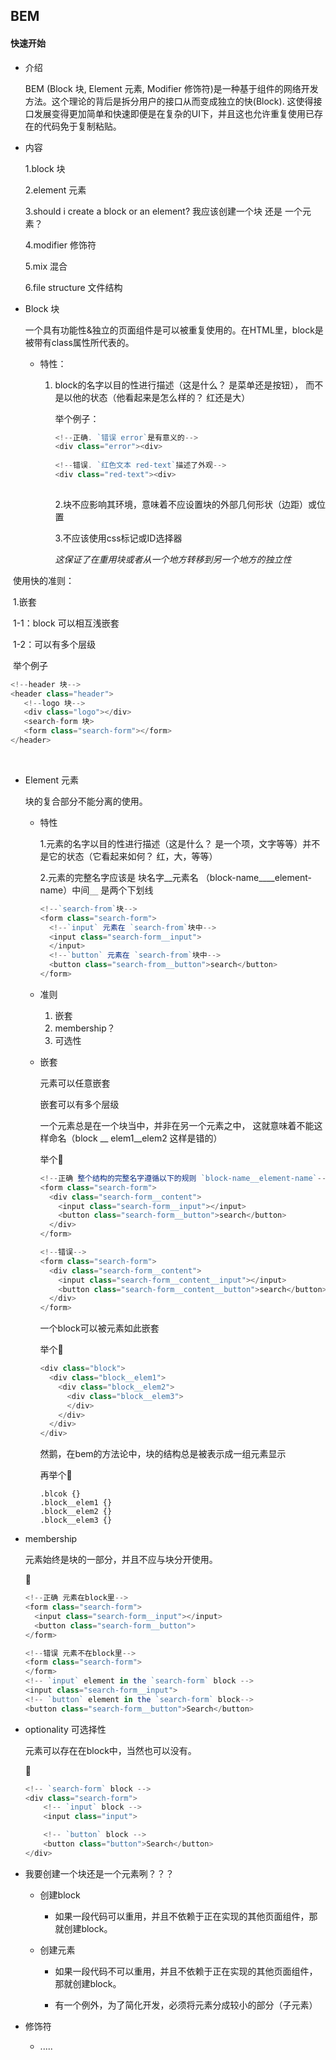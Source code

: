 ## BEM

#### 快速开始

+ 介绍

  BEM (Block 块, Element 元素, Modifier 修饰符)是一种基于组件的网络开发方法。这个理论的背后是拆分用户的接口从而变成独立的快(Block). 这使得接口发展变得更加简单和快速即便是在复杂的UI下，并且这也允许重复使用已存在的代码免于复制粘贴。

  

+ 内容

  1.block 块 

  2.element 元素

  3.should i create a block or an element? 我应该创建一个块 还是 一个元素？

  4.modifier 修饰符

  5.mix 混合

  6.file structure 文件结构

  

+ Block 块

  一个具有功能性&独立的页面组件是可以被重复使用的。在HTML里，block是被带有class属性所代表的。

  + 特性：

    1. block的名字以目的性进行描述（这是什么？ 是菜单还是按钮）， 而不是以他的状态（他看起来是怎么样的？ 红还是大）

       举个例子：

       ```js
       <!--正确. `错误 error`是有意义的-->
       <div class="error"><div>
         
       <!--错误. `红色文本 red-text`描述了外观-->
       <div class="red-text"><div>
         
       ```

       

       2.块不应影响其环境，意味着不应设置块的外部几何形状（边距）或位置

       3.不应该使用css标记或ID选择器

       *这保证了在重用块或者从一个地方转移到另一个地方的独立性*

​             使用快的准则：

​                      1.嵌套

​                      	 1-1：block 可以相互浅嵌套

​                           1-2：可以有多个层级

​                      举个例子

```javascript
<!--header 块-->
<header class="header">
   <!--logo 块-->
   <div class="logo"></div>
   <search-form 块>
   <form class="search-form"></form>
</header>
```

​    





+ Element 元素

  块的复合部分不能分离的使用。

  - 特性

    1.元素的名字以目的性进行描述（这是什么？ 是一个项，文字等等）并不是它的状态（它看起来如何？ 红，大，等等）

    2.元素的完整名字应该是 块名字__元素名 （block-name____element-name）中间`__` 是两个下划线

    ```javascript
    <!--`search-from`块-->
    <form class="search-form">
      <!--`input` 元素在 `search-from`块中-->
      <input class="search-form__input">
      </input>
      <!--`button` 元素在 `search-from`块中-->
      <button class="search-from__button">search</button>
    </form>
    ```

    

  - 准则
    1. 嵌套
    2. membership？
    3. 可选性

  

  - 嵌套

    元素可以任意嵌套

    嵌套可以有多个层级

    一个元素总是在一个块当中，并非在另一个元素之中， 这就意味着不能这样命名（block __ elem1__elem2 这样是错的）

    举个🌰

    ```js
    <!--正确 整个结构的完整名字遵循以下的规则 `block-name__element-name`-->
    <form class="search-form">
      <div class="search-form__content">
        <input class="search-form__input"></input>
        <button class="search-form__button">search</button>
      </div>	
    </form>
    
    <!--错误-->
    <form class="search-form">
      <div class="search-form__content">
        <input class="search-form__content__input"></input>
        <button class="search-form__content__button">search</button>
      </div>	
    </form>    
    ```

    一个block可以被元素如此嵌套

    举个🌰

    ```javascript
    <div class="block">
      <div class="block__elem1">
        <div class="block__elem2">
          <div class="block__elem3">
          </div>
        </div>
      </div>
    </div>
    ```

    然鹅，在bem的方法论中，块的结构总是被表示成一组元素显示

    再举个🌰

    ```
    .blcok {}
    .block__elem1 {}
    .block__elem2 {}
    .block__elem3 {}
    ```

  



+ membership

  元素始终是块的一部分，并且不应与块分开使用。

  🌰

  ```javascript
  <!--正确 元素在block里-->
  <form class="search-form">
    <input class="search-form__input"></input>
    <button class="search-form__button">
  </form>
  
  <!--错误 元素不在block里-->
  <form class="search-form">
  </form>
  <!-- `input` element in the `search-form` block -->
  <input class="search-form__input">
  <!-- `button` element in the `search-form` block-->
  <button class="search-form__button">Search</button>
  ```

  

+ optionality 可选择性

  元素可以存在在block中，当然也可以没有。

  🌰

  ```javascript
  <!-- `search-form` block -->
  <div class="search-form">
      <!-- `input` block -->
      <input class="input">
  
      <!-- `button` block -->
      <button class="button">Search</button>
  </div>
  ```

  



+ 我要创建一个块还是一个元素咧？？？

  + 创建block

    + 如果一段代码可以重用，并且不依赖于正在实现的其他页面组件，那就创建block。

  + 创建元素

    + 如果一段代码不可以重用，并且不依赖于正在实现的其他页面组件，那就创建block。

    + 有一个例外，为了简化开发，必须将元素分成较小的部分（子元素）

      

+ 修饰符
  + .....